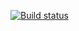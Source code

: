 [![Build status](https://ci.appveyor.com/api/projects/status/9gggiqawr0ym41lj/branch/master?svg=true)](https://ci.appveyor.com/project/RomRS01/aqa-code1-x36bh/branch/master)

